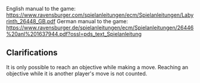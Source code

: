 English manual to the game: https://www.ravensburger.com/spielanleitungen/ecm/Spielanleitungen/Labyrinth_26448_GB.pdf
German manual to the game: https://www.ravensburger.de/spielanleitungen/ecm/Spielanleitungen/26446%20anl%201637944.pdf?ossl=pds_text_Spielanleitung

## Clarifications
It is only possible to reach an objective while making a move. Reaching an objective while it is another player's move is not counted.